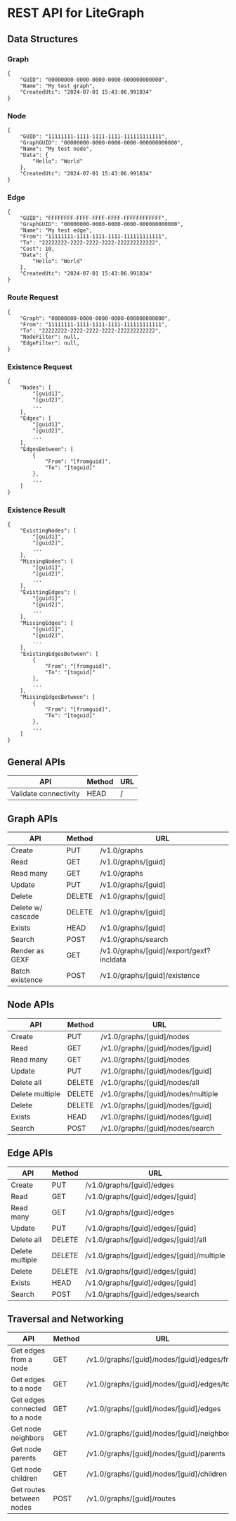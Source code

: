 # REST API for LiteGraph

## Data Structures

### Graph
```
{
    "GUID": "00000000-0000-0000-0000-000000000000",
    "Name": "My test graph",
    "CreatedUtc": "2024-07-01 15:43:06.991834"
}
```

### Node
```
{
    "GUID": "11111111-1111-1111-1111-111111111111",
    "GraphGUID": "00000000-0000-0000-0000-000000000000",
    "Name": "My test node",
    "Data": {
        "Hello": "World"
    },
    "CreatedUtc": "2024-07-01 15:43:06.991834"
}
```

### Edge
```
{
    "GUID": "FFFFFFFF-FFFF-FFFF-FFFF-FFFFFFFFFFFF",
    "GraphGUID": "00000000-0000-0000-0000-000000000000",
    "Name": "My test edge",
    "From": "11111111-1111-1111-1111-111111111111",
    "To": "22222222-2222-2222-2222-222222222222",
    "Cost": 10,
    "Data": {
        "Hello": "World"
    },
    "CreatedUtc": "2024-07-01 15:43:06.991834"
}
```

### Route Request
```
{
    "Graph": "00000000-0000-0000-0000-000000000000",
    "From": "11111111-1111-1111-1111-111111111111",
    "To": "22222222-2222-2222-2222-222222222222",
    "NodeFilter": null,
    "EdgeFilter": null,
}
```

### Existence Request
```
{
    "Nodes": [
        "[guid1]",
        "[guid2]",
        ...
    ],
    "Edges": [
        "[guid1]",
        "[guid2]",
        ...
    ],
    "EdgesBetween": [
        {
            "From": "[fromguid]",
            "To": "[toguid]"
        },
        ...
    ]
}
```

### Existence Result
```
{
    "ExistingNodes": [
        "[guid1]",
        "[guid2]",
        ...
    ],
    "MissingNodes": [
        "[guid1]",
        "[guid2]",
        ...
    ],
    "ExistingEdges": [
        "[guid1]",
        "[guid2]",
        ...
    ],
    "MissingEdges": [
        "[guid1]",
        "[guid2]",
        ...
    ],
    "ExistingEdgesBetween": [
        {
            "From": "[fromguid]",
            "To": "[toguid]"
        },
        ...
    ],
    "MissingEdgesBetween": [
        {
            "From": "[fromguid]",
            "To": "[toguid]"
        },
        ...
    ]
}
```

## General APIs

| API                   | Method | URL                                      |
|-----------------------|--------|------------------------------------------|
| Validate connectivity | HEAD   | /                                        |

## Graph APIs

| API                | Method | URL                                      |
|--------------------|--------|------------------------------------------|
| Create             | PUT    | /v1.0/graphs                             |
| Read               | GET    | /v1.0/graphs/[guid]                      |
| Read many          | GET    | /v1.0/graphs                             |
| Update             | PUT    | /v1.0/graphs/[guid]                      |
| Delete             | DELETE | /v1.0/graphs/[guid]                      |
| Delete w/ cascade  | DELETE | /v1.0/graphs/[guid]                      |
| Exists             | HEAD   | /v1.0/graphs/[guid]                      |
| Search             | POST   | /v1.0/graphs/search                      |
| Render as GEXF     | GET    | /v1.0/graphs/[guid]/export/gexf?incldata |
| Batch existence    | POST   | /v1.0/graphs/[guid]/existence            |

## Node APIs

| API             | Method | URL                                |
|-----------------|--------|------------------------------------|
| Create          | PUT    | /v1.0/graphs/[guid]/nodes          |
| Read            | GET    | /v1.0/graphs/[guid]/nodes/[guid]   |
| Read many       | GET    | /v1.0/graphs/[guid]/nodes          |
| Update          | PUT    | /v1.0/graphs/[guid]/nodes/[guid]   |
| Delete all      | DELETE | /v1.0/graphs/[guid]/nodes/all      |
| Delete multiple | DELETE | /v1.0/graphs/[guid]/nodes/multiple |
| Delete          | DELETE | /v1.0/graphs/[guid]/nodes/[guid]   |
| Exists          | HEAD   | /v1.0/graphs/[guid]/nodes/[guid]   |
| Search          | POST   | /v1.0/graphs/[guid]/nodes/search   |

## Edge APIs

| API             | Method | URL                                       |
|-----------------|--------|-------------------------------------------|
| Create          | PUT    | /v1.0/graphs/[guid]/edges                 |
| Read            | GET    | /v1.0/graphs/[guid]/edges/[guid]          |
| Read many       | GET    | /v1.0/graphs/[guid]/edges                 |
| Update          | PUT    | /v1.0/graphs/[guid]/edges/[guid]          |
| Delete all      | DELETE | /v1.0/graphs/[guid]/edges/[guid]/all      |
| Delete multiple | DELETE | /v1.0/graphs/[guid]/edges/[guid]/multiple |
| Delete          | DELETE | /v1.0/graphs/[guid]/edges/[guid]          |
| Exists          | HEAD   | /v1.0/graphs/[guid]/edges/[guid]          |
| Search          | POST   | /v1.0/graphs/[guid]/edges/search          |

## Traversal and Networking

| API                            | Method | URL                                          |
|--------------------------------|--------|----------------------------------------------|
| Get edges from a node          | GET    | /v1.0/graphs/[guid]/nodes/[guid]/edges/from  |
| Get edges to a node            | GET    | /v1.0/graphs/[guid]/nodes/[guid]/edges/to    |
| Get edges connected to a node  | GET    | /v1.0/graphs/[guid]/nodes/[guid]/edges       |
| Get node neighbors             | GET    | /v1.0/graphs/[guid]/nodes/[guid]/neighbors   |
| Get node parents               | GET    | /v1.0/graphs/[guid]/nodes/[guid]/parents     |
| Get node children              | GET    | /v1.0/graphs/[guid]/nodes/[guid]/children    |
| Get routes between nodes       | POST   | /v1.0/graphs/[guid]/routes                   |
